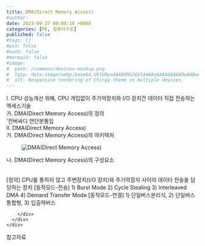 ```yaml
---
title: DMA(Direct Memory Access)
#author: 
date: 2023-09-27 00:00:10 +0800
categories: [PE, 컴퓨터구조]
published: false
#tags: []
#pin: false
#math: false
#mermaid: false
#image:
#  path: /commons/devices-mockup.png
#  lqip: data:image/webp;base64,UklGRpoAAABXRUJQVlA4WAoAAAAQAAAADwAABwAAQUxQSDIAAAARL0AmbZurmr57yyIiqE8oiG0bejIYEQTgqiDA9vqnsUSI6H+oAERp2HZ65qP/VIAWAFZQOCBCAAAA8AEAnQEqEAAIAAVAfCWkAALp8sF8rgRgAP7o9FDvMCkMde9PK7euH5M1m6VWoDXf2FkP3BqV0ZYbO6NA/VFIAAAA
#  alt: Responsive rendering of Chirpy theme on multiple devices.
---
```


<div class="post-wrap">
  <div class="para">
    <div class="para-title">
      I. CPU 성능개선 위해, CPU 개입없이 주기억장치와 I/O 장치간 데이터 직접 전송하는 엑세스기술
    </div>
    <div class="para-cntnt">
      <div class="para">
        <div class="para-title">
          가. DMA(Direct Memory Access)의 정의
        </div>
        <div class="para-cntnt">
          '전버싸디 연단분통입
        </div>
      </div>
    </div>
  </div>
  
  <div class="para">
    <div class="para-title">
      II. DMA(Direct Memory Access)
    </div>
    <div class="para-cntnt">
      <div class="para">
        <div class="para-title">
          가. DMA(Direct Memory Access)의 아키텍처
        </div>
        <div class="para-cntnt">
          <figure class="post-figure">
            <img src="/assets/img/posts/DMA(Direct-Memory-Access).png" alt="DMA(Direct Memory Access)">
<!--            <figcaption>Source: Unveiling the Metaverse: Exploring Emerging Trends, Multifaceted Perspectives, and Future Challenges</figcaption>-->
          </figure>
        </div>
      </div>
      <div class="para">
        <div class="para-title">
          나. DMA(Direct Memory Access)의 구성요소
        </div>
        <div class="para-cntnt">
          <table class="post-table">
          </table>
          
[정의] CPU를 통하지 않고 주변장치(I/O 장치)와 주기억장치 사이의 데이터 전송을 담당하는 장치
[동작모드-전송] 1) Burst Mode 2) Cycle Stealing 3) Interleaved DMA
                   4) Demand Transfer Mode
[동작모드-연결] 1) 단일버스분리식, 2) 단일버스통합형, 3) 입출력버스

        </div>
      </div>
    </div>
  </div>

  <div class="refr-wrap">
    <div class="refr-title">
        참고자료
    </div>
    <ol class="refr-list">
    <!--    <li>(나현식, 최대선) <a target="_blank" href="https://scienceon.kisti.re.kr/commons/util/originalView.do?cn=JAKO202225948430499&oCn=JAKO202225948430499&dbt=JAKO&journal=NJOU00291864">메타버스 보안 위협 요소 및 대응 방안 검토</a></li>-->
    <!--    <li>(M. Uddin, S. Manickam, H. Ullah, M. Obaidat and A. Dandoush) <a target="_blank" href="https://ieeexplore.ieee.org/abstract/document/10138386">Unveiling the Metaverse: Exploring Emerging Trends, Multifaceted Perspectives, and Future Challenges</a></li>-->
    </ol>
  </div>
</div>

